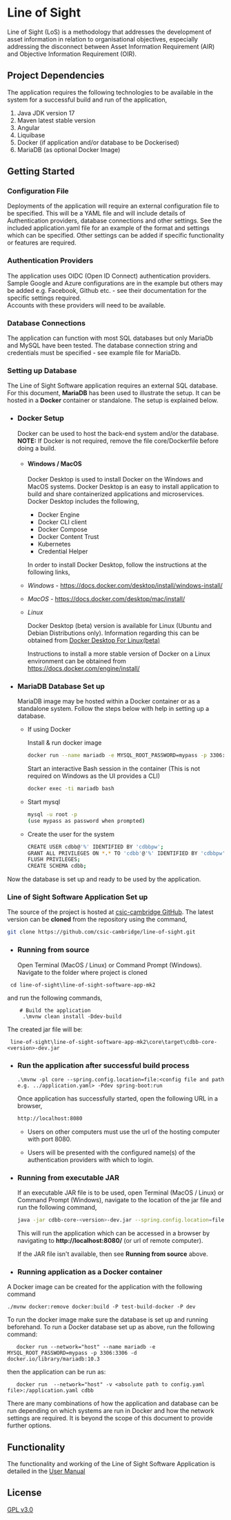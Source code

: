 # Line of Sight

Line of Sight (LoS) is a methodology that addresses the development of asset information in relation to organisational objectives, especially addressing the disconnect between Asset Information Requirement (AIR) and
Objective Information Requirement (OIR).

## Project Dependencies

The application requires the following technologies to be available in the system for a successful build and run of the application,

1. Java JDK version 17
2. Maven latest stable version
3. Angular
4. Liquibase
5. Docker (if application and/or database to be Dockerised)
6. MariaDB (as optional Docker Image)

## Getting Started

### Configuration File
Deployments of the application will require an external configuration file to be specified.
This will be a YAML file and will include
details of Authentication providers, database connections and other settings.  See the included application.yaml file for
an example of the format and settings which can be specified.  Other settings can be added if specific functionality or features are required.

### Authentication Providers
The application uses OIDC (Open ID Connect) authentication providers.  Sample Google and Azure configurations are in the example
but others may be added e.g. Facebook, Github etc. - see their documentation for the specific settings required.  
Accounts with these providers will need to be available.

### Database Connections
The application can function with most SQL databases but only MariaDb and MySQL have been tested.
The database connection string and credentials must be specified - see example file for MariaDb.
### Setting up Database
The Line of Sight Software application requires an external SQL database. 
For this document, **MariaDB** has been used to illustrate the setup.  It can be hosted
in a **Docker** container or standalone. The setup is explained below.  

* ### Docker Setup
    Docker can be used to host the back-end system and/or the database. 
**NOTE:** If Docker is not required, remove the file core/Dockerfile before doing a build.

  * #### Windows / MacOS
    Docker Desktop is used to install Docker on the Windows and MacOS systems. Docker Desktop is an easy to install application to
build and share containerized applications and microservices. Docker Desktop includes the following,
    * Docker Engine
    * Docker CLI client
    * Docker Compose
    * Docker Content Trust
    * Kubernetes
    * Credential Helper

    In order to install Docker Desktop, follow the instructions at the following links,

  * *Windows* - https://docs.docker.com/desktop/install/windows-install/
  * *MacOS* - https://docs.docker.com/desktop/mac/install/
  * *Linux*
  
    Docker Desktop (beta) version is available for Linux (Ubuntu and Debian Distributions only). Information regarding this can be obtained from
[Docker Desktop For Linux(beta)](https://docs.docker.com/desktop/linux/)

    Instructions to install a more stable version of Docker on a Linux environment can be obtained from https://docs.docker.com/engine/install/

* ### MariaDB Database Set up
    MariaDB image may be hosted within a Docker container or as a standalone system. 
Follow the steps below with help in setting up a database.

 
  * If using Docker
  
    Install & run docker image
    ``` bash
    docker run --name mariadb -e MYSQL_ROOT_PASSWORD=mypass -p 3306:3306 -d docker.io/library/mariadb:10.3
    ```

    Start an interactive Bash session in the container
    (This is not required on Windows as the UI provides a CLI)
    ``` bash
    docker exec -ti mariadb bash
    ```

  * Start mysql
    ``` bash
    mysql -u root -p
    (use mypass as password when prompted)
    ```

  * Create the user for the system
    ``` bash
    CREATE USER cdbb@'%' IDENTIFIED BY 'cdbbpw';
    GRANT ALL PRIVILEGES ON *.* TO 'cdbb'@'%' IDENTIFIED BY 'cdbbpw';
    FLUSH PRIVILEGES;
    CREATE SCHEMA cdbb;
    ```

Now the database is set up and ready to be used by the application. 

### Line of Sight Software Application Set up

The source of the project is hosted at [csic-cambridge GitHub](https://github.com/csic-cambridge/line-of-sight/tree/main/line-of-sight-software-app-mk2). The latest version can be **cloned** from the repository using the command,

``` bash
git clone https://github.com/csic-cambridge/line-of-sight.git
```

* ### Running from source
    Open Terminal (MacOS / Linux) or Command Prompt (Windows). Navigate to the folder where project is cloned 

```
 cd line-of-sight\line-of-sight-software-app-mk2
   ```


and run the following commands,

```
    # Build the application 
     .\mvnw clean install -Ddev-build
  ```

  The created jar file will be:
   ```
    line-of-sight\line-of-sight-software-app-mk2\core\target\cdbb-core-<version>-dev.jar
  ```
  
* ### Run the application after successful build process
    ```
    .\mvnw -pl core --spring.config.location=file:<config file and path e.g. ../application.yaml> -Pdev spring-boot:run
    ```

    Once application has successfully started, open the following URL in a browser,
    
    ``` bash
    http://localhost:8080
    ```
    
  * Users on other computers must use the url of the hosting computer with port 8080.
  
  * Users will be presented with the configured name(s) of the authentication providers with which to login.

* ### Running from executable JAR

    If an executable JAR file is to be used, open Terminal (MacOS / Linux) or Command Prompt (Windows), navigate to the location of the jar file and run the following command,
    
    ``` bash
    java -jar cdbb-core-<version>-dev.jar --spring.config.location=file:<config file and path>
    ```
    
    This will run the application which can be accessed in a browser by navigating to **http://localhost:8080/**
  (or url of remote computer).

    If the JAR file isn't available, then see **Running from source** above.


* ### Running application as a Docker container
A Docker image can be created for the application with the following command

    ./mvnw docker:remove docker:build -P test-build-docker -P dev

To run the docker image make sure the database is set up and running beforehand.
To run a Docker database set up as above, run the following command:

```    
   docker run --network="host" --name mariadb -e MYSQL_ROOT_PASSWORD=mypass -p 3306:3306 -d docker.io/library/mariadb:10.3
 ```

then the application can be run as:

```
   docker run  --network="host" -v <absolute path to config.yaml file>:/application.yaml cdbb
 ```
 
There are many combinations of how the application and database can be run depending on which systems are run in Docker and how the network settings are required.
It is beyond the scope of this document to provide further options.

## Functionality
The functionality and working of the Line of Sight Software Application is detailed in the [User Manual](https://github.com/csic-cambridge/line-of-sight/wiki/User-Manual)

## License
[GPL v3.0](https://www.gnu.org/licenses/gpl-3.0.en.html)
